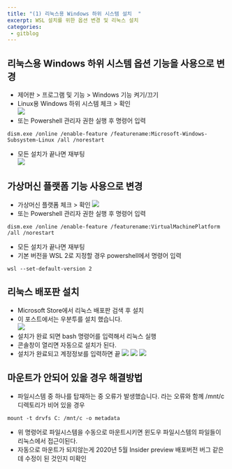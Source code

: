```yaml
---
title: "(1) 리눅스용 Windows 하위 시스템 설치  "
excerpt: WSL 설치를 위한 옵션 변경 및 리눅스 설치
categories:
 - gitblog
---
```

  
## 리눅스용 Windows 하위 시스템 옵션 기능을 사용으로 변경  
- 제어판 > 프로그램 및 기능 > Windows 기능 켜기/끄기  
- Linux용 Windows 하위 시스템 체크 > 확인   
![]({{site.url}}/assets/images/gitblog/1_win10function.PNG)  
- 또는 Powershell 관리자 권한 실행 후 명령어 입력  
```
dism.exe /online /enable-feature /featurename:Microsoft-Windows-Subsystem-Linux /all /norestart
```  
- 모든 설치가 끝나면 재부팅  
![]({{site.url}}/assets/images/gitblog/1_win10function2.PNG)
## 가상머신 플랫폼 기능 사용으로 변경
- 가상머신 플랫폼 체크 > 확인
![]({{site.url}}/assets/images/gitblog/1_win10function3.PNG)  
- 또는 Powershell 관리자 권한 실행 후 명령어 입력
~~~
dism.exe /online /enable-feature /featurename:VirtualMachinePlatform /all /norestart
~~~  
- 모든 설치가 끝나면 재부팅
- 기본 버전을 WSL 2로 지정할 경우 powershell에서 명령어 입력
```
wsl --set-default-version 2  
```  
## 리눅스 배포판 설치  
- Microsoft Store에서 리눅스 배포판 검색 후 설치  
- 이 포스트에서는 우분투를 설치 했습니다.  
![]({{site.url}}/assets/images/gitblog/2_win10ubuntu_1.PNG)      
- 설치가 완료 되면 bash 명령어를 입력해서 리눅스 실행  
- 콘솔창이 열리면 자동으로 설치가 된다.
- 설치가 완료되고 계정정보를 입력하면 끝
![]({{site.url}}/assets/images/gitblog/3_win10bash_shell.PNG) 
![]({{site.url}}/assets/images/gitblog/2_win10ubuntu2.PNG) 
![]({{site.url}}/assets/images/gitblog/3_win10bash_shell_1.PNG)  

## 마운트가 안되어 있을 경우 해결방법  
- 파일시스템 중 하나를 탑재하는 중 오류가 발생했습니다. 라는 오류와 함께 /mnt/c 디렉토리가 비어 있을 경우
```
mount -t drvfs C: /mnt/c -o metadata
```
- 위 명령어로 파일시스템을 수동으로 마운트시키면 윈도우 파일시스템의 파일들이 리눅스에서 접근이된다.
- 자동으로 마운트가 되지않는게 2020년 5월 Insider preview 배포버전 버그 같은데 수정이 된 것인지 미확인